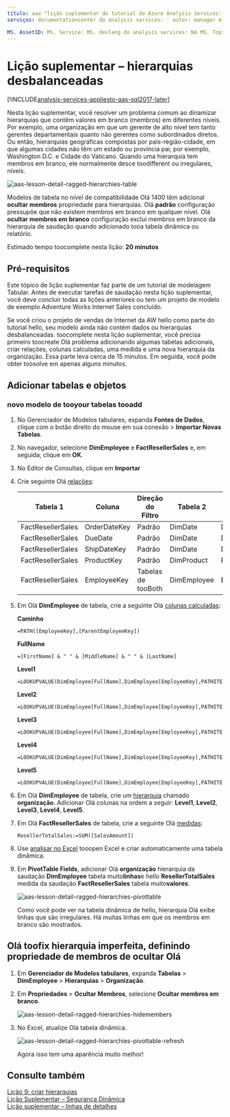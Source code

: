 ```yaml
---
título: aaa "lição suplementar do tutorial do Azure Analysis Services: hierarquias desbalanceadas | Descrição de Microsoft Docs": descreve como toofix hierarquias desbalanceadas tutorial do hello Azure Analysis Services.
serviços: documentationcenter do analysis services: ' autor: manager minewiskan: erikre editor: ' marcas: '

MS. AssetID: MS. Service: MS. devlang do analysis services: NA MS. Topic: get-started-article tgt_pltfrm: NA Workload: MS. Date na: 26/05/2017 Author: owend
---
```

# <a name="supplemental-lesson---ragged-hierarchies"></a>Lição suplementar – hierarquias desbalanceadas

[!INCLUDE[analysis-services-appliesto-aas-sql2017-later](../../../includes/analysis-services-appliesto-aas-sql2017-later.md)]

Nesta lição suplementar, você resolver um problema comum ao dinamizar hierarquias que contêm valores em branco (membros) em diferentes níveis. Por exemplo, uma organização em que um gerente de alto nível tem tanto gerentes departamentais quanto não gerentes como subordinados diretos. Ou então, hierarquias geográficas compostas por país-região-cidade, em que algumas cidades não têm um estado ou província pai, por exemplo, Washington D.C. e Cidade do Vaticano. Quando uma hierarquia tem membros em branco, ele normalmente desce toodifferent ou irregulares, níveis.

![aas-lesson-detail-ragged-hierarchies-table](../tutorials/media/aas-lesson-detail-ragged-hierarchies-table.png)

Modelos de tabela no nível de compatibilidade Olá 1400 têm adicional **ocultar membros** propriedade para hierarquias. Olá **padrão** configuração pressupõe que não existem membros em branco em qualquer nível. Olá **ocultar membros em branco** configuração exclui membros em branco da hierarquia de saudação quando adicionado tooa tabela dinâmica ou relatório.  
  
Estimado tempo toocomplete nesta lição: **20 minutos**  
  
## <a name="prerequisites"></a>Pré-requisitos  
Este tópico de lição suplementar faz parte de um tutorial de modelagem Tabular. Antes de executar tarefas de saudação nesta lição suplementar, você deve concluir todas as lições anteriores ou tem um projeto de modelo de exemplo Adventure Works Internet Sales concluído. 

Se você criou o projeto de vendas de Internet da AW hello como parte do tutorial hello, seu modelo ainda não contém dados ou hierarquias desbalanceadas. toocomplete nesta lição suplementar, você precisa primeiro toocreate Olá problema adicionando algumas tabelas adicionais, criar relações, colunas calculadas, uma medida e uma nova hierarquia da organização. Essa parte leva cerca de 15 minutos. Em seguida, você pode obter toosolve em apenas alguns minutos.  

## <a name="add-tables-and-objects"></a>Adicionar tabelas e objetos
  
### <a name="tooadd-new-tables-tooyour-model"></a>novo modelo de tooyour tabelas tooadd
  
1.  No Gerenciador de Modelos tabulares, expanda **Fontes de Dados**, clique com o botão direito do mouse em sua conexão > **Importar Novas Tabelas**.
  
2.  No navegador, selecione **DimEmployee** e **FactResellerSales** e, em seguida, clique em **OK**.

3.  No Editor de Consultas, clique em **Importar**

4.  Crie seguinte Olá [relações](../tutorials/aas-lesson-4-create-relationships.md):

    | Tabela 1           | Coluna       | Direção do Filtro   | Tabela 2     | Coluna      | Ativo |
    |-------------------|--------------|--------------------|-------------|-------------|--------|
    | FactResellerSales | OrderDateKey | Padrão            | DimDate     | Data        | Sim    |
    | FactResellerSales | DueDate      | Padrão            | DimDate     | Data        | Não     |
    | FactResellerSales | ShipDateKey  | Padrão            | DimDate     | Data        | Não     |
    | FactResellerSales | ProductKey   | Padrão            | DimProduct  | ProductKey  | Sim    |
    | FactResellerSales | EmployeeKey  | Tabelas de tooBoth | DimEmployee | EmployeeKey | Sim    |

5. Em Olá **DimEmployee** de tabela, crie a seguinte Olá [colunas calculadas](../tutorials/aas-lesson-5-create-calculated-columns.md): 

    **Caminho** 
    ```
    =PATH([EmployeeKey],[ParentEmployeeKey])
    ```

    **FullName** 
    ```
    =[FirstName] & " " & [MiddleName] & " " & [LastName]
    ```

    **Level1** 
    ```
    =LOOKUPVALUE(DimEmployee[FullName],DimEmployee[EmployeeKey],PATHITEM([Path],1,1)) 
    ```

    **Level2** 
    ```
    =LOOKUPVALUE(DimEmployee[FullName],DimEmployee[EmployeeKey],PATHITEM([Path],1,2)) 
    ```

    **Level3** 
    ```
    =LOOKUPVALUE(DimEmployee[FullName],DimEmployee[EmployeeKey],PATHITEM([Path],1,3)) 
    ```

    **Level4** 
    ```
    =LOOKUPVALUE(DimEmployee[FullName],DimEmployee[EmployeeKey],PATHITEM([Path],1,4)) 
    ```

    **Level5** 
    ```
    =LOOKUPVALUE(DimEmployee[FullName],DimEmployee[EmployeeKey],PATHITEM([Path],1,5)) 
    ```

6.  Em Olá **DimEmployee** de tabela, crie um [hierarquia](../tutorials/aas-lesson-9-create-hierarchies.md) chamado **organização**. Adicionar Olá colunas na ordem a seguir: **Level1**, **Level2**, **Level3**, **Level4**, **Level5**.

7.  Em Olá **FactResellerSales** de tabela, crie a seguinte Olá [medidas](../tutorials/aas-lesson-6-create-measures.md):

    ```
    ResellerTotalSales:=SUM([SalesAmount])
    ```

8.  Use [analisar no Excel](../tutorials/aas-lesson-12-analyze-in-excel.md) tooopen Excel e criar automaticamente uma tabela dinâmica.

9.  Em **PivotTable Fields**, adicionar Olá **organização** hierarquia da saudação **DimEmployee** tabela muito**linhas**e hello **ResellerTotalSales** medida da saudação **FactResellerSales** tabela muito**valores**.

    ![aas-lesson-detail-ragged-hierarchies-pivottable](../tutorials/media/aas-lesson-detail-ragged-hierarchies-pivottable.png)

    Como você pode ver na tabela dinâmica de hello, hierarquia Olá exibe linhas que são irregulares. Há muitas linhas em que os membros em branco são mostrados.

## <a name="toofix-hello-ragged-hierarchy-by-setting-hello-hide-members-property"></a>Olá toofix hierarquia imperfeita, definindo propriedade de membros de ocultar Olá

1.  Em **Gerenciador de Modelos tabulares**, expanda **Tabelas** > **DimEmployee** > **Hierarquias** > **Organização**.

2.  Em **Propriedades** > **Ocultar Membros**, selecione **Ocultar membros em branco**. 

    ![aas-lesson-detail-ragged-hierarchies-hidemembers](../tutorials/media/aas-lesson-detail-ragged-hierarchies-hidemembers.png)

3.  No Excel, atualize Olá tabela dinâmica. 

    ![aas-lesson-detail-ragged-hierarchies-pivottable-refresh](../tutorials/media/aas-lesson-detail-ragged-hierarchies-pivottable-refresh.png)

    Agora isso tem uma aparência muito melhor!

## <a name="see-also"></a>Consulte também   
[Lição 9: criar hierarquias](../tutorials/aas-lesson-9-create-hierarchies.md)  
[Lição Suplementar – Segurança Dinâmica](../tutorials/aas-supplemental-lesson-dynamic-security.md)  
[Lição suplementar – linhas de detalhes](../tutorials/aas-supplemental-lesson-detail-rows.md)  